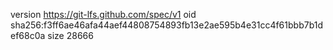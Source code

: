 version https://git-lfs.github.com/spec/v1
oid sha256:f3ff6ae46afa44aef44808754893fb13e2ae595b4e31cc4f61bbb7b1def68c0a
size 28666
